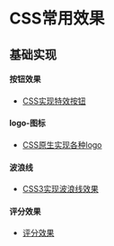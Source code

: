 <!--
 * @Description: CSS各种效果图原生实现
 * @Date: 2019-08-05 11:57:03
 * @LastEditors: phoebus
 * @LastEditTime: 2019-08-09 10:50:23
 -->
# CSS常用效果

## 基础实现

#### 按钮效果

* [CSS实现特效按钮](知识笔记/大前端/基础/CSS/效果/按钮/CSS实现特效按钮.md)

#### logo-图标

* [CSS原生实现各种logo](知识笔记/大前端/基础/CSS/效果/logo图标/CSS原生实现各种logo.md)

#### 波浪线

* [CSS3实现波浪线效果](知识笔记/大前端/基础/CSS/效果/CSS3实现波浪线效果.md)

#### 评分效果

* [评分效果](知识笔记/大前端/基础/CSS/效果/评分效果.md)
